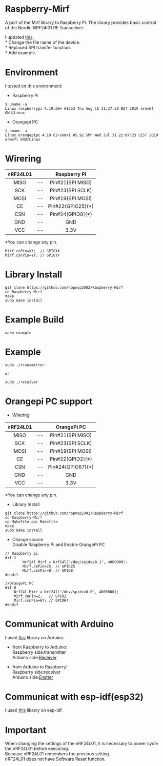 # Raspberry-Mirf
A port of the Mirf library to Raspberry Pi. The library provides basic control of the Nordic NRF24l01 RF Transceiver.

I updated [this](https://github.com/dingcheng/MirfPi).   
\* Change the file name of the device.   
\* Replaced SPI transfer function.   
\* Add example.   

# Environment
I tested on this environment:

- Raspberry Pi
```
$ uname -a
Linux raspberrypi 4.19.66+ #1253 Thu Aug 15 11:37:30 BST 2019 armv6l GNU/Linux
```

- Orangepi PC
```
$ uname -a
Linux orangepipc 4.19.62-sunxi #5.92 SMP Wed Jul 31 22:07:23 CEST 2019 armv7l GNU/Linux
```

# Wirering

|nRF24L01||Raspberry Pi|
|:-:|:-:|:-:|
|MISO|--|Pin#21(SPI MISO)|
|SCK|--|Pin#23(SPI SCLK)|
|MOSI|--|Pin#19(SPI MOSI)|
|CE|--|Pin#22(GPIO25)(*)|
|CSN|--|Pin#24(GPIO8)(*)|
|GND|--|GND|
|VCC|--|3.3V|

\*You can change any pin.   
```
Mirf.cePin=XX;  // GPIOXX
Mirf.csnPin=YY; // GPIOYY
```

# Library Install
```
git clone https://github.com/nopnop2002/Raspberry-Mirf
cd Raspberry-Mirf
make
sudo make install
```

# Example Build
```
make example
```

# Example 
```
sudo ./transmitter

or 

sudo ./receiver
```

# Orangepi PC support

- Wirering

|nRF24L01||OrangePi PC|
|:-:|:-:|:-:|
|MISO|--|Pin#21(SPI MISO)|
|SCK|--|Pin#23(SPI SCLK)|
|MOSI|--|Pin#19(SPI MOSI)|
|CE|--|Pin#22(GPIO2)(*)|
|CSN|--|Pin#24(GPIO67)(*)|
|GND|--|GND|
|VCC|--|3.3V|

\*You can change any pin.   

- Library Install
```
git clone https://github.com/nopnop2002/Raspberry-Mirf
cd Raspberry-Mirf
cp Makefile.opi Makefile
make
sudo make install
```

- Change source   
Disable Raspberry Pi and Enable OrangePi PC   
```
// Raspberry pi
#if 1
        Nrf24l Mirf = Nrf24l("/dev/spidev0.1", 4000000);
        Mirf.cePin=25; // GPIO25
        Mirf.csnPin=8; // GPIO8
#endif

//OrangePi PC
#if 0
    Nrf24l Mirf = Nrf24l("/dev/spidev0.0", 4000000);
    Mirf.cePin=2;   // GPIO2
    Mirf.csnPin=67; // GPIO67
#endif
```

# Communicat with Arduino
I used [this](https://github.com/nopnop2002/Arduino-STM32-nRF24L01) library on Arduino.   

- from Raspberry to Arduino:   
Raspberry side:transmitter   
Arduino side:[Receiver](https://github.com/nopnop2002/Arduino-STM32-nRF24L01/tree/master/example/Peer-to-peer%20Communication/TimeTest/Receive)

- from Arduino to Raspberry:   
Raspberry side:receiver   
Arduino side:[Emitter](https://github.com/nopnop2002/Arduino-STM32-nRF24L01/tree/master/example/Peer-to-peer%20Communication/TimeTest/Emitter)

# Communicat with esp-idf(esp32)
I used [this](https://github.com/nopnop2002/esp-idf-mirf) library on esp-idf.   

# Important
When changing the settings of the nRF24L01, it is necessary to power cycle the nRF24L01 before executing.   
Because nRF24L01 remembers the previous setting.   
nRF24L01 does not have Software Reset function.   

